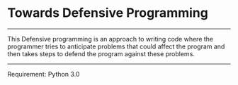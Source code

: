 # Towards Defensive Programming
------------------------------------

This Defensive programming is an approach to writing code where the programmer tries to anticipate problems that could affect the program and then takes steps to defend the program against these problems.

------------------------------------

Requirement: Python 3.0
